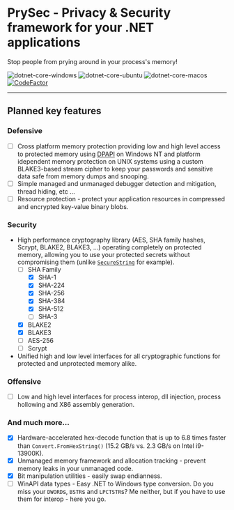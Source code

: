 # PrySec - Privacy & Security framework for your .NET applications

Stop people from prying around in your process's memory!

![dotnet-core-windows](https://github.com/frederik-hoeft/PrySec/actions/workflows/windows.yml/badge.svg)
![dotnet-core-ubuntu](https://github.com/frederik-hoeft/PrySec/actions/workflows/ubuntu.yml/badge.svg)
![dotnet-core-macos](https://github.com/frederik-hoeft/PrySec/actions/workflows/macos.yml/badge.svg)
[![CodeFactor](https://www.codefactor.io/repository/github/frederik-hoeft/prysec/badge?s=adaf32ed48d673d2c1f5aa80e15614d2f0b16278)](https://www.codefactor.io/repository/github/frederik-hoeft/prysec)

---

## Planned key features

### Defensive

- [ ] Cross platform memory protection providing low and high level access to protected memory using [DPAPI](https://en.wikipedia.org/wiki/Data_Protection_API) on Windows NT and platform idependent memory protection on UNIX systems using a custom BLAKE3-based stream cipher to keep your passwords and sensitive data safe from memory dumps and snooping.
- [ ] Simple managed and unmanaged debugger detection and mitigation, thread hiding, etc ...
- [ ] Resource protection - protect your application resources in compressed and encrypted key-value binary blobs.
  
### Security

- High performance cryptography library (AES, SHA family hashes, Scrypt, BLAKE2, BLAKE3, ...) operating completely on protected memory, allowing you to use your protected secrets without compromising them (unlike [`SecureString`](https://docs.microsoft.com/en-us/dotnet/api/system.security.securestring?view=net-5.0) for example).
  - [ ] SHA Family
    - [x] SHA-1
    - [x] SHA-224
    - [x] SHA-256
    - [x] SHA-384
    - [x] SHA-512
    - [ ] SHA-3
  - [x] BLAKE2
  - [x] BLAKE3
  - [ ] AES-256
  - [ ] Scrypt
- Unified high and low level interfaces for all cryptographic functions  for protected and unprotected memory alike.

### Offensive

- [ ] Low and high level interfaces for process interop, dll injection, process hollowing and X86 assembly generation.

### And much more...

- [x] Hardware-accelerated hex-decode function that is up to 6.8 times faster than `Convert.FromHexString()` (15.2 GB/s vs. 2.3 GB/s on Intel i9-13900K).
- [x] Unmanaged memory framework and allocation tracking - prevent memory leaks in your unmanaged code.
- [x] Bit manipulation utilities - easily swap endianness.
- [ ] WinAPI data types - Easy .NET to Windows type conversion. Do you miss your `DWORD`s, `BSTR`s and `LPCTSTR`s? Me neither, but if you have to use them for interop - here you go.
